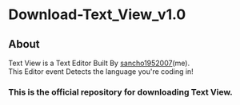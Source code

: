 # Download-Text_View_v1.0
## About
Text View is a Text Editor Built By [sancho1952007](https://github.com/sancho1952007)(me).  
This Editor event Detects the language you're coding in!
### This is the official repository for downloading Text View.
